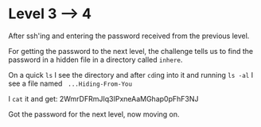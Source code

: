 # Level 3 --> 4

After ssh'ing and entering the password received from the previous level.


For getting the password to the next level, the challenge tells us to find the password in a hidden file in a directory called `inhere`.


On a quick `ls` I see the directory and after `cd`ing into it and running `ls -al` I see a file named ` ...Hiding-From-You`

I `cat` it and get: 2WmrDFRmJIq3IPxneAaMGhap0pFhF3NJ


Got the password for the next level, now moving on.

